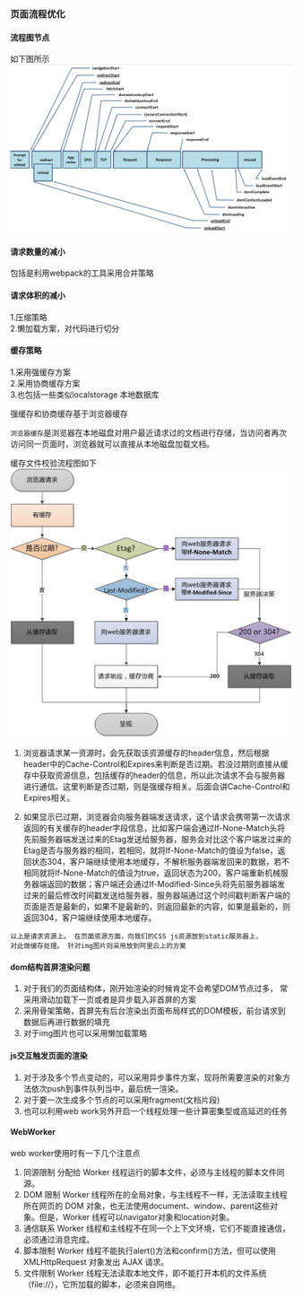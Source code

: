 
### 页面流程优化

#### 流程图节点
如下图所示
![请求渲染流程](/mdsource/img/页面请求流程图.png)

#### 请求数量的减小
包括是利用webpack的工具采用合并策略

#### 请求体积的减小
1.压缩策略<br>
2.懒加载方案，对代码进行切分<br>

#### 缓存策略

1.采用强缓存方案<br>
2.采用协商缓存方案<br>
3.也包括一些类似localstorage 本地数据库<br>

强缓存和协商缓存基于浏览器缓存

`浏览器缓存`是浏览器在本地磁盘对用户最近请求过的文档进行存储，当访问者再次访问同一页面时，浏览器就可以直接从本地磁盘加载文档。

缓存文件校验流程图如下<br>
![文件校验](/mdsource/img/缓存校验过程.png)


1. 浏览器请求某一资源时，会先获取该资源缓存的header信息，然后根据header中的Cache-Control和Expires来判断是否过期。若没过期则直接从缓存中获取资源信息，包括缓存的header的信息，所以此次请求不会与服务器进行通信。这里判断是否过期，则是强缓存相关。后面会讲Cache-Control和Expires相关。

2. 如果显示已过期，浏览器会向服务器端发送请求，这个请求会携带第一次请求返回的有关缓存的header字段信息，比如客户端会通过If-None-Match头将先前服务器端发送过来的Etag发送给服务器，服务会对比这个客户端发过来的Etag是否与服务器的相同，若相同，就将If-None-Match的值设为false，返回状态304，客户端继续使用本地缓存，不解析服务器端发回来的数据，若不相同就将If-None-Match的值设为true，返回状态为200，客户端重新机械服务器端返回的数据；客户端还会通过If-Modified-Since头将先前服务器端发过来的最后修改时间戳发送给服务器，服务器端通过这个时间戳判断客户端的页面是否是最新的，如果不是最新的，则返回最新的内容，如果是最新的，则返回304，客户端继续使用本地缓存。

```
以上是请求资源上。 在页面资源方面，向我们的CSS js资源放到static服务器上，
对此做缓存处理。 针对img图片则采用放到阿里云上的方案
```

#### dom结构首屏渲染问题
1. 对于我们的页面结构体，刚开始渲染的时候肯定不会希望DOM节点过多， 常采用滑动加载下一页或者是异步载入非首屏的方案
2. 采用骨架策略，首屏先有后台渲染出页面布局样式的DOM模板，前台请求到数据后再进行数据的填充
3. 对于img图片也可以采用懒加载策略

#### js交互触发页面的渲染

1. 对于涉及多个节点变动的，可以采用异步事件方案，现将所需要渲染的对象方法依次push到事件队列当中，最后统一渲染。
2. 对于要一次生成多个节点的可以采用fragment(文档片段)
3. 也可以利用web work另外开启一个线程处理一些计算密集型或高延迟的任务

#### WebWorker
web worker使用时有一下几个注意点
1. 同源限制
分配给 Worker 线程运行的脚本文件，必须与主线程的脚本文件同源。
2. DOM 限制
Worker 线程所在的全局对象，与主线程不一样，无法读取主线程所在网页的 DOM 对象，也无法使用document、window、parent这些对象。但是，Worker 线程可以navigator对象和location对象。
3. 通信联系
Worker 线程和主线程不在同一个上下文环境，它们不能直接通信，必须通过消息完成。
4. 脚本限制
Worker 线程不能执行alert()方法和confirm()方法，但可以使用 XMLHttpRequest 对象发出 AJAX 请求。
5. 文件限制
Worker 线程无法读取本地文件，即不能打开本机的文件系统（file://），它所加载的脚本，必须来自网络。
